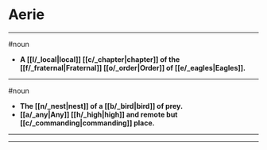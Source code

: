 # Aerie
---
#noun
- **A [[l/_local|local]] [[c/_chapter|chapter]] of the [[f/_fraternal|Fraternal]] [[o/_order|Order]] of [[e/_eagles|Eagles]].**
---
#noun
- **The [[n/_nest|nest]] of a [[b/_bird|bird]] of prey.**
- **[[a/_any|Any]] [[h/_high|high]] and remote but [[c/_commanding|commanding]] place.**
---
---
